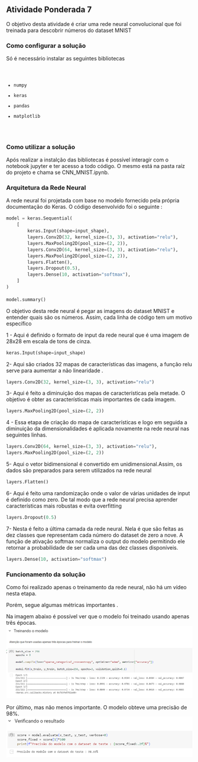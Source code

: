## Atividade Ponderada 7

O objetivo desta atividade é criar uma rede neural convolucional que foi treinada para descobrir números do dataset MNIST

### Como configurar a solução 

Só é necessário instalar as seguintes bibliotecas 
<code>
- numpy
- keras 
- pandas
- matplotlib
</code>


### Como utilizar a solução 

Após realizar a instalção das bibliotecas é possível interagir com o notebook jupyter e ter acesso a todo código. 
O mesmo está na pasta raíz do projeto e chama se CNN_MNIST.ipynb.


### Arquitetura da Rede Neural 

A rede neural foi projetada com base no modelo fornecido pela própria documentação do Keras. O código desenvolvido foi o seguinte : 

``` python
model = keras.Sequential(
    [
        keras.Input(shape=input_shape),
        layers.Conv2D(32, kernel_size=(3, 3), activation="relu"),
        layers.MaxPooling2D(pool_size=(2, 2)),
        layers.Conv2D(64, kernel_size=(3, 3), activation="relu"),
        layers.MaxPooling2D(pool_size=(2, 2)),
        layers.Flatten(),
        layers.Dropout(0.5),
        layers.Dense(10, activation="softmax"),
    ]
)

model.summary()
```

O objetivo desta rede neural é pegar as imagens do dataset MNIST e entender quais são os números. Assim, cada linha de código tem um motivo específico

1 - Aqui é definido o formato de input da rede neural que é uma imagem de 28x28 em escala de tons de cinza.
``` python
keras.Input(shape=input_shape)
```

2- Aqui são criados 32 mapas de características das imagens, a função relu serve para aumentar a não linearidade .
``` python
layers.Conv2D(32, kernel_size=(3, 3), activation="relu")
```
 
3- Aqui é feito a diminuição dos mapas de características pela metade. O objetivo é obter as características mais importantes de cada imagem.  

``` python
layers.MaxPooling2D(pool_size=(2, 2))
```

4 - Essa etapa de criação do mapa de características e logo em seguida a diminuição da dimensionalidades é aplicada novamente na rede neural nas seguintes linhas. 

``` python
layers.Conv2D(64, kernel_size=(3, 3), activation="relu"),
layers.MaxPooling2D(pool_size=(2, 2))
```

5- Aqui o vetor bidimensional é convertido em unidimensional.Assim, os dados são preparados para serem utilizados na rede neural

``` python
layers.Flatten()
```

6- Aqui é feito uma randomização onde o valor de várias unidades de input é definido como zero. De tal modo que a rede neural precisa aprender características mais robustas e evita overfitting

``` python
layers.Dropout(0.5)
```

7- Nesta é feito a última camada da rede neural. Nela é que são feitas as dez classes que representam cada número do dataset de zero a nove. A função de ativação softmax normaliza o output do modelo permitindo ele retornar a probabilidade de ser cada uma das dez classes disponíveis. 

``` python
layers.Dense(10, activation="softmax")
```


### Funcionamento da solução 

Como foi realizado apenas o treinamento da rede neural, não há um vídeo nesta etapa. 

Porém, segue algumas métricas importantes .

Na imagem abaixo é possível ver que o modelo foi treinado usando apenas três épocas.
![Treinamento em três épocas](./assets/epocas.png)

Por último, mas não menos importante. O modelo obteve uma precisão de 98%.
![Precisão do modelo de quase 99%](./assets/precisao.png)





